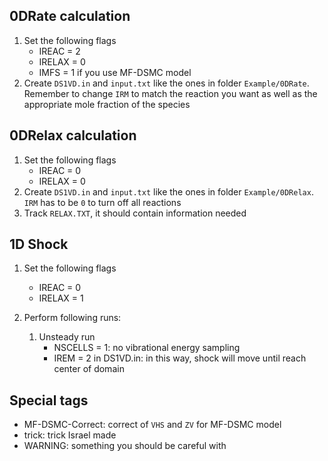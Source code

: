 ## 0DRate calculation

1. Set the following flags
    - IREAC = 2
    - IRELAX = 0
    - IMFS = 1 if you use MF-DSMC model
2. Create `DS1VD.in` and `input.txt` like the ones in folder `Example/0DRate`. Remember to change `IRM` to match the reaction you want as well as the appropriate mole fraction of the species

## 0DRelax calculation
1. Set the following flags
    - IREAC = 0
    - IRELAX = 0
2. Create `DS1VD.in` and `input.txt` like the ones in folder `Example/0DRelax`. `IRM` has to be `0` to turn off all reactions
3. Track `RELAX.TXT`, it should contain information needed


## 1D Shock
1. Set the following flags
    - IREAC = 0
    - IRELAX = 1

2. Perform following runs:
    1. Unsteady run
        - NSCELLS = 1: no vibrational energy sampling
        - IREM = 2 in DS1VD.in: in this way, shock will move until reach center of domain

## Special tags
- MF-DSMC-Correct: correct of `VHS` and `ZV` for MF-DSMC model
- trick: trick Israel made
- WARNING: something you should be careful with